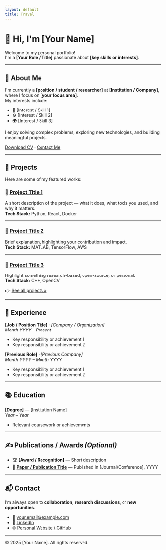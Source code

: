 ```yaml
---
layout: default
title: Travel
---
```

# 👋 Hi, I'm [Your Name]

Welcome to my personal portfolio!  
I'm a **[Your Role / Title]** passionate about **[key skills or interests]**.

---

## 🧭 About Me

I'm currently a **[position / student / researcher]** at **[Institution / Company]**, where I focus on **[your focus area]**.  
My interests include:

- 🧪 [Interest / Skill 1]  
- ⚙️ [Interest / Skill 2]  
- 🌍 [Interest / Skill 3]

I enjoy solving complex problems, exploring new technologies, and building meaningful projects.

[Download CV](#) · [Contact Me](#contact)

---

## 💼 Projects

Here are some of my featured works:

### 🔹 [Project Title 1](#)
A short description of the project — what it does, what tools you used, and why it matters.  
**Tech Stack:** Python, React, Docker

---

### 🔹 [Project Title 2](#)
Brief explanation, highlighting your contribution and impact.  
**Tech Stack:** MATLAB, TensorFlow, AWS

---

### 🔹 [Project Title 3](#)
Highlight something research-based, open-source, or personal.  
**Tech Stack:** C++, OpenCV

👉 [See all projects »](#)

---

## 📝 Experience

**[Job / Position Title]** · *[Company / Organization]*  
*Month YYYY – Present*  
- Key responsibility or achievement 1  
- Key responsibility or achievement 2

**[Previous Role]** · *[Previous Company]*  
*Month YYYY – Month YYYY*  
- Key responsibility or achievement 1  
- Key responsibility or achievement 2

---

## 📚 Education

**[Degree]** — [Institution Name]  
*Year – Year*  
- Relevant coursework or achievements

---

## ✍️ Publications / Awards *(Optional)*

- 🏆 **[Award / Recognition]** — Short description  
- 📄 **[Paper / Publication Title](#)** — Published in [Journal/Conference], YYYY

---

## 📬 Contact

I’m always open to **collaboration**, **research discussions**, or **new opportunities**.

- 📧 [your.email@example.com](mailto:your.email@example.com)  
- 💼 [LinkedIn](#)  
- 🌐 [Personal Website / GitHub](#)  

---

© 2025 [Your Name]. All rights reserved.
